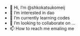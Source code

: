 - 👋 Hi, I’m @shkokatsukomeij
- 👀 I’m interested in dao
- 🌱 I’m currently learning codes
- 💞️ I’m looking to collaborate on ...
- 📫 How to reach me emaling me

<!---
shkokatsukomeij/shkokatsukomeij is a ✨ special ✨ repository because its `README.md` (this file) appears on your GitHub profile.
You can click the Preview link to take a look at your changes.
--->
